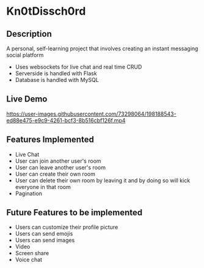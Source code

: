 # Kn0tDissch0rd

## Description

A personal, self-learning project that involves creating an instant messaging social platform 
  - Uses websockets for live chat and real time CRUD
  - Serverside is handled with Flask
  - Database is handled with MySQL
  
## Live Demo
https://user-images.githubusercontent.com/73298064/198188543-ed88e475-e9c9-4261-bcf3-8b516cbf126f.mp4

## Features Implemented
- Live Chat 
- User can join another user's room
- User can leave another user's room
- User can create their own room
- User can delete their own room by leaving it and by doing so will kick everyone in that room
- Pagination

## Future Features to be implemented
- Users can customize their profile picture
- Users can send emojis
- Users can send images
- Video 
- Screen share
- Voice chat
